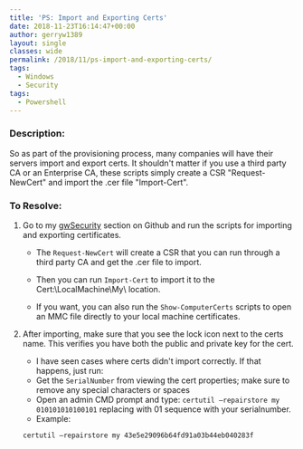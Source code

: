 ```yaml
---
title: 'PS: Import and Exporting Certs'
date: 2018-11-23T16:14:47+00:00
author: gerryw1389
layout: single
classes: wide
permalink: /2018/11/ps-import-and-exporting-certs/
tags:
  - Windows
  - Security
tags:
  - Powershell
---
```

<!--more-->

### Description:

So as part of the provisioning process, many companies will have their servers import and export certs. It shouldn't matter if you use a third party CA or an Enterprise CA, these scripts simply create a CSR "Request-NewCert" and import the .cer file "Import-Cert".

### To Resolve:

1. Go to my [gwSecurity](https://github.com/gerryw1389/powershell/tree/main/gwSecurity/Public) section on Github and run the scripts for importing and exporting certificates.

   - The `Request-NewCert` will create a CSR that you can run through a third party CA and get the .cer file to import.

   - Then you can run `Import-Cert` to import it to the Cert:\LocalMachine\My\ location.

   - If you want, you can also run the `Show-ComputerCerts` scripts to open an MMC file directly to your local machine certificates.

1. After importing, make sure that you see the lock icon next to the certs name. This verifies you have both the public and private key for the cert.

   - I have seen cases where certs didn't import correctly. If that happens, just run:
   - Get the `SerialNumber` from viewing the cert properties; make sure to remove any special characters or spaces
   - Open an admin CMD prompt and type: `certutil –repairstore my 010101010100101` replacing with 01 sequence with your serialnumber.
   - Example:
   
   ```powershell
   certutil –repairstore my 43e5e29096b64fd91a03b44eb040283f
   ```

